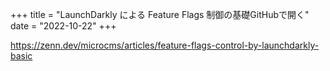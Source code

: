 +++
title = "LaunchDarkly による Feature Flags 制御の基礎GitHubで開く"
date = "2022-10-22"
+++

<https://zenn.dev/microcms/articles/feature-flags-control-by-launchdarkly-basic>
